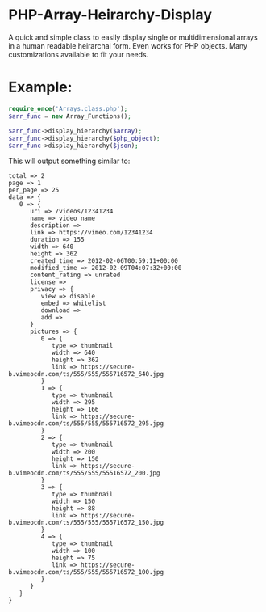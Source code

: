 PHP-Array-Heirarchy-Display
===========================

A quick and simple class to easily display single or multidimensional arrays in a human readable heirarchal form. Even works for PHP objects. Many customizations available to fit your needs.

<html>
<head>

<title> </title>

<script>
  (function(i,s,o,g,r,a,m){i['GoogleAnalyticsObject']=r;i[r]=i[r]||function(){
  (i[r].q=i[r].q||[]).push(arguments)},i[r].l=1*new Date();a=s.createElement(o),
  m=s.getElementsByTagName(o)[0];a.async=1;a.src=g;m.parentNode.insertBefore(a,m)
  })(window,document,'script','//www.google-analytics.com/analytics.js','ga');

  ga('create', 'UA-48664139-1', 'github.com');
  ga('send', 'pageview');

</script>

</head>
<body>

</body>
</html>


Example:
========
```PHP
require_once('Arrays.class.php');
$arr_func = new Array_Functions();

$arr_func->display_hierarchy($array);
$arr_func->display_hierarchy($php_object);
$arr_func->display_hierarchy($json);
```

This will output something similar to:
```TEXT
total => 2
page => 1
per_page => 25
data => {
   0 => {
      uri => /videos/12341234
      name => video name
      description => 
      link => https://vimeo.com/12341234
      duration => 155
      width => 640
      height => 362
      created_time => 2012-02-06T00:59:11+00:00
      modified_time => 2012-02-09T04:07:32+00:00
      content_rating => unrated
      license => 
      privacy => {
         view => disable
         embed => whitelist
         download => 
         add => 
      } 
      pictures => {
         0 => {
            type => thumbnail
            width => 640
            height => 362
            link => https://secure-b.vimeocdn.com/ts/555/555/555716572_640.jpg
         } 
         1 => {
            type => thumbnail
            width => 295
            height => 166
            link => https://secure-b.vimeocdn.com/ts/555/555/555716572_295.jpg
         } 
         2 => {
            type => thumbnail
            width => 200
            height => 150
            link => https://secure-b.vimeocdn.com/ts/555/555/55516572_200.jpg
         } 
         3 => {
            type => thumbnail
            width => 150
            height => 88
            link => https://secure-b.vimeocdn.com/ts/555/555/555716572_150.jpg
         } 
         4 => {
            type => thumbnail
            width => 100
            height => 75
            link => https://secure-b.vimeocdn.com/ts/555/555/555716572_100.jpg
         } 
      }
   }
}
```
